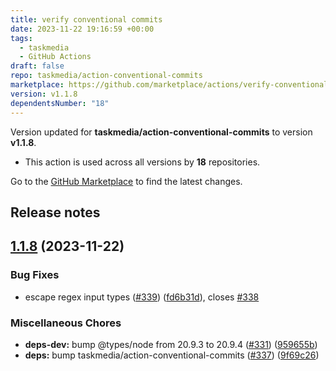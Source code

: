 ```yaml
---
title: verify conventional commits
date: 2023-11-22 19:16:59 +00:00
tags:
  - taskmedia
  - GitHub Actions
draft: false
repo: taskmedia/action-conventional-commits
marketplace: https://github.com/marketplace/actions/verify-conventional-commits
version: v1.1.8
dependentsNumber: "18"
---
```



Version updated for **taskmedia/action-conventional-commits** to version **v1.1.8**.
- This action is used across all versions by **18** repositories.

Go to the [GitHub Marketplace](https://github.com/marketplace/actions/verify-conventional-commits) to find the latest changes.

## Release notes

## [1.1.8](https://github.com/taskmedia/action-conventional-commits/compare/v1.1.7...v1.1.8) (2023-11-22)


### Bug Fixes

* escape regex input types ([#339](https://github.com/taskmedia/action-conventional-commits/issues/339)) ([fd6b31d](https://github.com/taskmedia/action-conventional-commits/commit/fd6b31d13833a167dcd716781f98b5f14c59b80c)), closes [#338](https://github.com/taskmedia/action-conventional-commits/issues/338)


### Miscellaneous Chores

* **deps-dev:** bump @types/node from 20.9.3 to 20.9.4 ([#331](https://github.com/taskmedia/action-conventional-commits/issues/331)) ([959655b](https://github.com/taskmedia/action-conventional-commits/commit/959655b79d0be798d60fbb9a2bd88ee2664cfced))
* **deps:** bump taskmedia/action-conventional-commits ([#337](https://github.com/taskmedia/action-conventional-commits/issues/337)) ([9f69c26](https://github.com/taskmedia/action-conventional-commits/commit/9f69c26bfd88aec65684623ab56f77a56869af2a))


<!-- base-commit: 1a12b5ddc36a41ed56b7526397990e311db16fc1 -->
